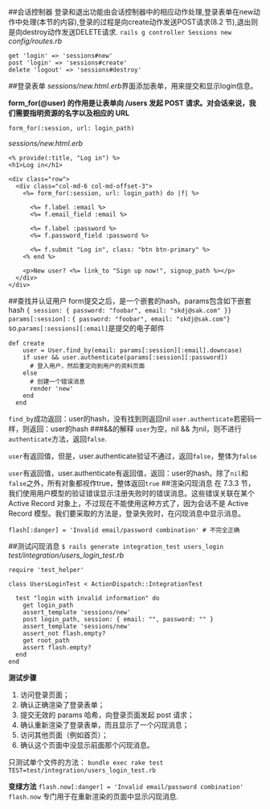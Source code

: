 ##会话控制器
登录和退出功能由会话控制器中的相应动作处理,登录表单在new动作中处理(本节的内容),登录的过程是向create动作发送POST请求(8.2 节),退出则是向destroy动作发送DELETE请求.
`rails g controller Sessions new`
*config/routes.rb*
```rails
get 'login' => 'sessions#new'
post 'login' => 'sessions#create'
delete 'logout' => 'sessions#destroy'
```
##登录表单
*sessions/new.html.erb*界面添加表单，用来提交和显示login信息。

**form_for(@user) 的作用是让表单向 /users 发起 POST 请求。对会话来说，我们需要指明资源的名字以及相应的 URL**
```rails
form_for(:session, url: login_path)
```
*sessions/new.html.erb*
```
<% provide(:title, "Log in") %>
<h1>Log in</h1>

<div class="row">
  <div class="col-md-6 col-md-offset-3">
    <%= form_for(:session, url: login_path) do |f| %>

      <%= f.label :email %>
      <%= f.email_field :email %>

      <%= f.label :password %>
      <%= f.password_field :password %>

      <%= f.submit "Log in", class: "btn btn-primary" %>
    <% end %>

    <p>New user? <%= link_to "Sign up now!", signup_path %></p>
  </div>
</div>
```
##查找并认证用户
form提交之后，是一个嵌套的hash。params包含如下嵌套hash
`{ session: { password: "foobar", email: "skdj@sak.com" }}`
`params[:session]` : `{ password: "foobar", email: "skdj@sak.com"}`
so.`params[:sessions][:email]`是提交的电子邮件
```rails
def create
    user = User.find_by(email: params[:session][:email].downcase)
    if user && user.authenticate(params[:session][:password])
      # 登入用户，然后重定向到用户的资料页面
    else
      # 创建一个错误消息
      render 'new'
    end
  end
```
`find_by`成功返回：user的hash，没有找到则返回nil
`user.authenticate`若密码一样，则返回：user的hash
###&&的解释
`user`为空，nil && 为nil，则不进行`authenticate`方法，返回`false`.

`user`有返回值，但是，user.authenticate验证不通过，返回`false`，整体为`false`

`user`有返回值，user.authenticate有返回值，返回：user的hash。除了`nil`和`false`之外，所有对象都视作true，整体返回`true`
##渲染闪现消息
在 7.3.3 节，我们使用用户模型的验证错误显示注册失败时的错误消息。这些错误关联在某个 Active Record 对象上，不过现在不能使用这种方式了，因为会话不是 Active Record 模型。我们要采取的方法是，登录失败时，在闪现消息中显示消息。
```
flash[:danger] = 'Invalid email/password combination' # 不完全正确
```
##测试闪现消息
`$ rails generate integration_test users_login`
*test/integration/users_login_test.rb*
```
require 'test_helper'

class UsersLoginTest < ActionDispatch::IntegrationTest

  test "login with invalid information" do
    get login_path
    assert_template 'sessions/new'
    post login_path, session: { email: "", password: "" }
    assert_template 'sessions/new'
    assert_not flash.empty?
    get root_path
    assert flash.empty?
  end
end

```
**测试步骤**
1. 访问登录页面；
2. 确认正确渲染了登录表单；
3. 提交无效的 params 哈希，向登录页面发起 post 请求；
4. 确认重新渲染了登录表单，而且显示了一个闪现消息；
5. 访问其他页面（例如首页）；
6. 确认这个页面中没显示前面那个闪现消息。

只测试单个文件的方法：
`bundle exec rake test TEST=test/integration/users_login_test.rb`

**变绿方法**
`flash.now[:danger] = 'Invalid email/password combination'`
`flash.now` 专门用于在重新渲染的页面中显示闪现消息.




